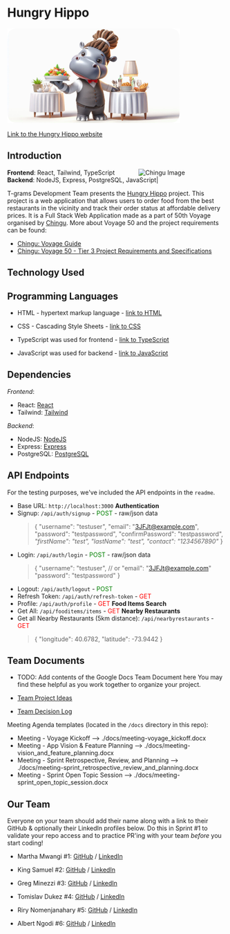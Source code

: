 # Hungry Hippo

![Hungry Hippo image](./frontend/src/assets/hippo-server-mobile.png)

[Link to the Hungry Hippo website](https://hungryhippo-tgrams.onrender.com/)


## Introduction
<img src="https://www.chingu.io/logo-with-text-192.png" alt="Chingu Image" style="width:200px; float:right"/>

**Frontend**: React, Tailwind, TypeScript
**Backend**: NodeJS, Express, PostgreSQL, JavaScript|

T-grams Development Team presents the [Hungry Hippo](https://hungryhippo-tgrams.onrender.com/) project. This project is a web application that allows users to order food from the best restaurants in the vicinity and track their order status at affordable delivery prices.
It is a Full Stack Web Application made as a part of 50th Voyage organised by [Chingu](https://www.chingu.io/). More about Voyage 50 and the project requirements can be found:
  - [Chingu: Voyage Guide](https://github.com/chingu-voyages/Handbook/blob/main/docs/guides/voyage/voyage.md)
  - [Chingu: Voyage 50 - Tier 3 Project Requirements and Specifications](https://github.com/chingu-voyages/voyage-project-tier3-restaurantsim)



## Technology Used
 
## Programming Languages
- HTML - hypertext markup language - [link to HTML](https://developer.mozilla.org/en-US/docs/Web/HTML)
- CSS - Cascading Style Sheets - [link to CSS](https://developer.mozilla.org/en-US/docs/Web/CSS)

- TypeScript was used for frontend - [link to TypeScript](https://www.typescriptlang.org/)
- JavaScript was used for backend - [link to JavaScript](https://developer.mozilla.org/en-US/docs/Web/JavaScript)

## Dependencies 

*Frontend*:
  - React: [React](https://reactjs.org/)
  - Tailwind: [Tailwind](https://tailwindcss.com/)


*Backend*:
  - NodeJS: [NodeJS](https://nodejs.org/en/)
  - Express: [Express](https://expressjs.com/)
  - PostgreSQL: [PostgreSQL](https://www.postgresql.org/)



## API Endpoints

For the testing purposes, we've included the API endpoints in the `readme`.

- Base URL: `http://localhost:3000`
  **Authentication**
- Signup: `/api/auth/signup` - <font style="color:green">POST</font> - raw/json data
  > { 
  >   "username": "testuser",
  >   "email": "3JFJt@example.com",
  >   "password": "testpassword",
  >   "confirmPassword": "testpassword",
  >   *"firstName": "test",*
  >   *"lastName": "test",*
  >   *"contact": "1234567890"*
  > }
- Login: `/api/auth/login` - <font style="color:green">POST</font> - raw/json data
  > {
  >   "username": "testuser", // or "email": "3JFJt@example.com"
  >   "password": "testpassword"
  > }
- Logout: `/api/auth/logout` - <font style="color:green">POST</font>
- Refresh Token: `/api/auth/refresh-token` - <font style="color:red">GET</font>
- Profile: `/api/auth/profile` - <font style="color:red">GET</font>
  **Food Items Search**
- Get All: `/api/fooditems/items` - <font style="color:red">GET</font>
  **Nearby Restaurants**
- Get all Nearby Restaurants (5km distance): `/api/nearbyrestaurants` - <font style="color:red">GET</font>
  > {
  > "longitude": 40.6782,
  > "latitude": -73.9442
  > }

## Team Documents

- TODO: Add contents of the Google Docs Team Document here
You may find these helpful as you work together to organize your project.

- [Team Project Ideas](./docs/team_project_ideas.md)
- [Team Decision Log](./docs/team_decision_log.md)

Meeting Agenda templates (located in the `/docs` directory in this repo):

- Meeting - Voyage Kickoff --> ./docs/meeting-voyage_kickoff.docx
- Meeting - App Vision & Feature Planning --> ./docs/meeting-vision_and_feature_planning.docx
- Meeting - Sprint Retrospective, Review, and Planning --> ./docs/meeting-sprint_retrospective_review_and_planning.docx
- Meeting - Sprint Open Topic Session --> ./docs/meeting-sprint_open_topic_session.docx



## Our Team

Everyone on your team should add their name along with a link to their GitHub
& optionally their LinkedIn profiles below. Do this in Sprint #1 to validate
your repo access and to practice PR'ing with your team _before_ you start
coding!

- Martha Mwangi #1: [GitHub](https://github.com/marthamwangi) / [LinkedIn](https://linkedin.com/in/martymwangi)

- King Samuel #2: [GitHub](https://github.com/frugalcodes) / [LinkedIn](https://www.linkedin.com/in/samuel-igwe-031152226/)

- Greg Minezzi #3: [GitHub](https://github.com/minezzig) / [LinkedIn](https://linkedin.com/in/gregminezzi)

- Tomislav Dukez #4: [GitHub](https://github.com/tomdu3) / [LinkedIn](https://www.linkedin.com/in/tomislav-dukez-bb2349231/)

- Riry Nomenjanahary  #5: [GitHub](https://github.com/TiaDev7474) / [LinkedIn](https://linkedin.com/in/riry-nomenjanahary-a47a85264)

- Albert Ngodi  #6: [GitHub](https://github.com/ngodi) / [LinkedIn](https://linkedin.com/in/albertngodi)
